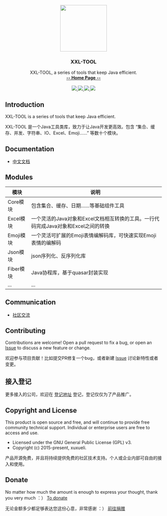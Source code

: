 <p align="center">
    <img src="https://www.xuxueli.com/doc/static/xxl-job/images/xxl-logo.jpg" width="150">
    <h3 align="center">XXL-TOOL</h3>
    <p align="center">
        XXL-TOOL, a series of tools that keep Java efficient.
        <br>
        <a href="https://www.xuxueli.com/xxl-tool/"><strong>-- Home Page --</strong></a>
        <br>
        <br>
        <a href="https://maven-badges.herokuapp.com/maven-central/com.xuxueli/xxl-tool/">
            <img src="https://maven-badges.herokuapp.com/maven-central/com.xuxueli/xxl-tool/badge.svg" >
        </a>
        <a href="https://github.com/xuxueli/xxl-tool/releases">
            <img src="https://img.shields.io/github/release/xuxueli/xxl-tool.svg" >
        </a>
        <a href="http://www.gnu.org/licenses/gpl-3.0.html">
            <img src="https://img.shields.io/badge/license-GPLv3-blue.svg" >
        </a>
        <a href="https://www.xuxueli.com/page/donate.html">
            <img src="https://img.shields.io/badge/%24-donate-ff69b4.svg?style=flat-square" >
        </a>
    </p>    
</p>


## Introduction
XXL-TOOL is a series of tools that keep Java efficient.

XXL-TOOL 是一个Java工具类库，致力于让Java开发更高效。包含 “集合、缓存、并发、字符串、IO、Excel、Emoji……” 等数十个模块。

## Documentation
- [中文文档](https://www.xuxueli.com/xxl-tool/)


## Modules
模块 | 说明
--- | ---
Core模块 | 包含集合、缓存、日期……等基础组件工具
Excel模块 | 一个灵活的Java对象和Excel文档相互转换的工具。一行代码完成Java对象和Excel之间的转换
Emoji模块 | 一个灵活可扩展的Emoji表情编解码库，可快速实现Emoji表情的编解码
Json模块 | json序列化、反序列化库
Fiber模块 | Java协程库，基于quasar封装实现
... | ...


## Communication

- [社区交流](https://www.xuxueli.com/page/community.html)


## Contributing
Contributions are welcome! Open a pull request to fix a bug, or open an [Issue](https://github.com/xuxueli/xxl-tool/issues/) to discuss a new feature or change.

欢迎参与项目贡献！比如提交PR修复一个bug，或者新建 [Issue](https://github.com/xuxueli/xxl-tool/issues/) 讨论新特性或者变更。

## 接入登记
更多接入的公司，欢迎在 [登记地址](https://github.com/xuxueli/xxl-tool/issues/1 ) 登记，登记仅仅为了产品推广。


## Copyright and License
This product is open source and free, and will continue to provide free community technical support. Individual or enterprise users are free to access and use.

- Licensed under the GNU General Public License (GPL) v3.
- Copyright (c) 2015-present, xuxueli.

产品开源免费，并且将持续提供免费的社区技术支持。个人或企业内部可自由的接入和使用。


## Donate
No matter how much the amount is enough to express your thought, thank you very much ：）     [To donate](https://www.xuxueli.com/page/donate.html )

无论金额多少都足够表达您这份心意，非常感谢 ：）      [前往捐赠](https://www.xuxueli.com/page/donate.html )
